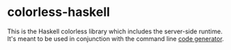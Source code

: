 # colorless-haskell

This is the Haskell colorless library which includes the server-side runtime.
It's meant to be used in conjunction with the command line [code generator](https://github.com/jxv/colorless).
